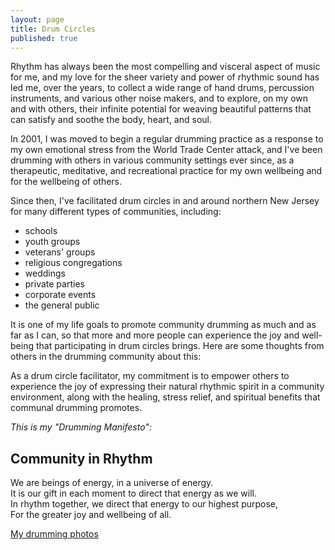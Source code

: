 ```yaml
---
layout: page
title: Drum Circles
published: true
---
```


Rhythm has always been the most compelling and visceral aspect of music for me, and my love for the sheer variety and power of rhythmic sound has led me, over the years, to collect a wide range of hand drums, percussion instruments, and various other noise makers, and to explore, on my own and with others, their infinite potential for weaving beautiful patterns that can satisfy and soothe the body, heart, and soul. 

In 2001, I was moved to begin a regular drumming practice as a response to my own emotional stress from the World Trade Center attack, and I've been drumming with others in various community settings ever since, as a therapeutic, meditative, and recreational practice for my own wellbeing and for the wellbeing of others. 

<p class="before-list">Since then, I've facilitated drum circles in and around northern New Jersey for many different types of communities, including:</p>

- schools
- youth groups
- veterans' groups
- religious congregations
- weddings
- private parties
- corporate events
- the general public 

It is one of my life goals to promote community drumming as much and as far as I can, so that more and more people can experience the joy and well-being that participating in drum circles brings. Here are some thoughts from others in the drumming community about this:  



As a drum circle facilitator, my commitment is to empower others to experience the joy of expressing their natural rhythmic spirit in a community environment, along with the healing, stress relief, and spiritual benefits that communal drumming promotes. 

<p class="before-blockquote"><em>This is my "Drumming Manifesto":</em></p>

<div class="well manifesto">
  <h2>Community in Rhythm</h2>

  <p>
    We are beings of energy, in a universe of energy.<br>
    It is our gift in each moment to direct that energy as we will.<br>
    In rhythm together, we direct that energy to our highest purpose,<br>
    For the greater joy and wellbeing of all.
  </p>
</div>


[My drumming photos](https://www.facebook.com/danamcc/photos)